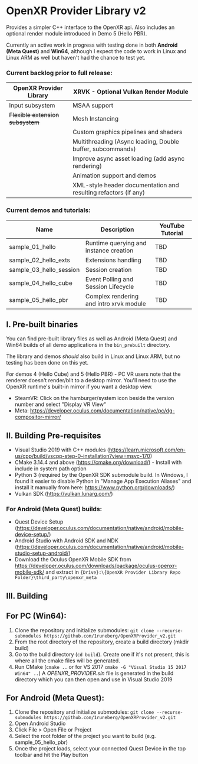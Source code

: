 # OpenXR Provider Library v2

Provides a simpler C++ interface to the OpenXR api. Also includes an optional render module introduced in Demo 5 (Hello PBR).

Currently an active work in progress with testing done in both **Android (Meta Quest)** and **Win64**, although I expect the code to work in Linux and Linux ARM as well but haven't had the chance to test yet.

### Current backlog prior to full release:

| OpenXR Provider Library           | XRVK - Optional Vulkan Render Module                             |  
|-----------------------------------|------------------------------------------------------------------|
| Input subsystem                   | MSAA support                                                     | 
| ~~Flexible extension subsystem~~  | Mesh Instancing                                                  |
|                                   | Custom graphics pipelines and shaders                            |
|                                   | Multithreading (Async loading, Double buffer, subcommands)       | 
|                                   | Improve async asset loading (add async rendering)                |
|                                   | Animation support and demos                                      |
|                                   | XML-style header documentation and resulting refactors (if any)  |


### Current demos and tutorials:

| Name                    | Description                            | YouTube Tutorial  |
|-------------------------|----------------------------------------|-------------------|
| sample_01_hello         | Runtime querying and instance creation | TBD               |
| sample_02_hello_exts    | Extensions handling                    | TBD               |
| sample_03_hello_session | Session creation                       | TBD               |
| sample_04_hello_cube    | Event Polling and Session  Lifecycle   | TBD               |
| sample_05_hello_pbr     | Complex rendering and intro xrvk module| TBD               |
  
## I. Pre-built binaries

You can find pre-built library files as well as Android (Meta Quest) and Win64 builds of all demo applications in the `bin_prebuilt` directory. 

The library and demos *should* also build in Linux and Linux ARM, but no testing has been done on this yet.

For demos 4 (Hello Cube) and 5 (Hello PBR) - PC VR users note that the renderer doesn't render/blit to a desktop mirror. You'll need to use the OpenXR runtime's built-in mirror if you want a desktop view. 

- SteamVR: Click on the hamburger/system icon beside the version number and select "Display VR View"
- Meta: https://developer.oculus.com/documentation/native/pc/dg-compositor-mirror/ 

## II. Building Pre-requisites

- Visual Studio 2019 with C++ modules (https://learn.microsoft.com/en-us/cpp/build/vscpp-step-0-installation?view=msvc-170)
- CMake 3.14.4 and above (https://cmake.org/download/) - Install with include in system path option
- Python 3 (required by the OpenXR SDK submodule build. In Windows, I found it easier to disable Python in "Manage App Execution Aliases" and install it manually from here: https://www.python.org/downloads/)
- Vulkan SDK (https://vulkan.lunarg.com/)

### For Android (Meta Quest) builds:

- Quest Device Setup (https://developer.oculus.com/documentation/native/android/mobile-device-setup/)
- Android Studio with Android SDK and NDK (https://developer.oculus.com/documentation/native/android/mobile-studio-setup-android/)
- Download the Oculus OpenXR Mobile SDK from https://developer.oculus.com/downloads/package/oculus-openxr-mobile-sdk/ and extract in
    `{Drive}:\{OpenXR Provider Library Repo Folder}\third_party\openxr_meta`

## III. Building

## For PC (Win64):
 1. Clone the repository and initialize submodules: `git clone --recurse-submodules https://github.com/1runeberg/OpenXRProvider_v2.git`
 2. From the root directory of the repository, create a build directory (mkdir build)
 3. Go to the build directory (`cd build`). Create one if it's not present, this is where all the cmake files will be generated.
 4. Run CMake (`cmake ..` or for VS 2017 `cmake -G "Visual Studio 15 2017 Win64" ..`) A *OPENXR_PROVIDER.sln* file is generated in the build directory which you can then open and use in Visual Studio 2019

## For Android (Meta Quest):
 1. Clone the repository and initialize submodules: `git clone --recurse-submodules https://github.com/1runeberg/OpenXRProvider_v2.git`
 2. Open Android Studio
 3. Click File > Open File or Project
 4. Select the root folder of the project you want to build (e.g. sample_05_hello_pbr)
 5. Once the project loads, select your connected Quest Device in the top toolbar and hit the Play button
